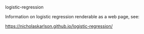 logistic-regression

Information on logistic regression renderable as a web page, see:

https://nicholaskarlson.github.io/logistic-regression/
